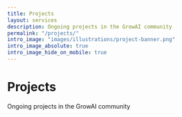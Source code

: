 ```yaml
---
title: Projects
layout: services
description: Ongoing projects in the GrowAI community
permalink: "/projects/"
intro_image: "images/illustrations/project-banner.png"
intro_image_absolute: true
intro_image_hide_on_mobile: true
---
```


# Projects

Ongoing projects in the GrowAI community
